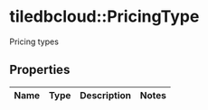 # tiledbcloud::PricingType

Pricing types
## Properties
Name | Type | Description | Notes
------------ | ------------- | ------------- | -------------


